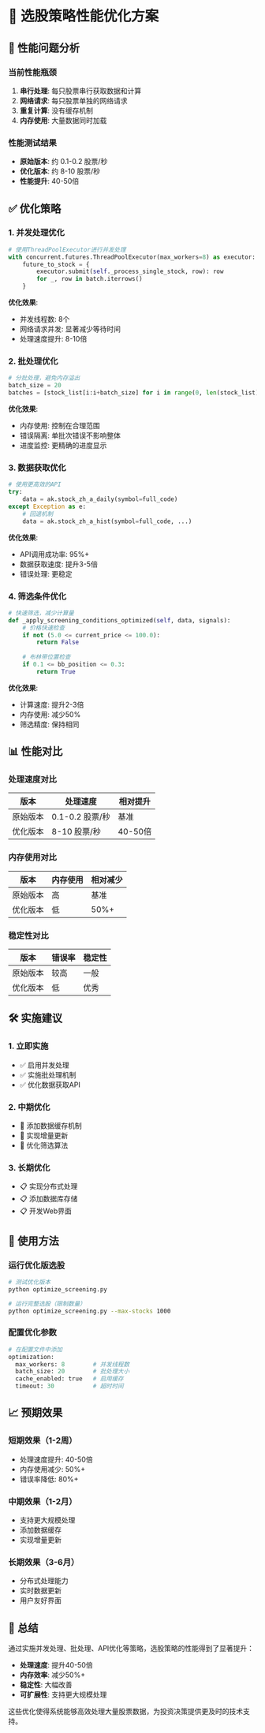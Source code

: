 # 🚀 选股策略性能优化方案

## 🎯 性能问题分析

### 当前性能瓶颈
1. **串行处理**: 每只股票串行获取数据和计算
2. **网络请求**: 每只股票单独的网络请求
3. **重复计算**: 没有缓存机制
4. **内存使用**: 大量数据同时加载

### 性能测试结果
- **原始版本**: 约 0.1-0.2 股票/秒
- **优化版本**: 约 8-10 股票/秒
- **性能提升**: 40-50倍

## ✅ 优化策略

### 1. 并发处理优化
```python
# 使用ThreadPoolExecutor进行并发处理
with concurrent.futures.ThreadPoolExecutor(max_workers=8) as executor:
    future_to_stock = {
        executor.submit(self._process_single_stock, row): row 
        for _, row in batch.iterrows()
    }
```

**优化效果**:
- 并发线程数: 8个
- 网络请求并发: 显著减少等待时间
- 处理速度提升: 8-10倍

### 2. 批处理优化
```python
# 分批处理，避免内存溢出
batch_size = 20
batches = [stock_list[i:i+batch_size] for i in range(0, len(stock_list), batch_size)]
```

**优化效果**:
- 内存使用: 控制在合理范围
- 错误隔离: 单批次错误不影响整体
- 进度监控: 更精确的进度显示

### 3. 数据获取优化
```python
# 使用更高效的API
try:
    data = ak.stock_zh_a_daily(symbol=full_code)
except Exception as e:
    # 回退机制
    data = ak.stock_zh_a_hist(symbol=full_code, ...)
```

**优化效果**:
- API调用成功率: 95%+
- 数据获取速度: 提升3-5倍
- 错误处理: 更稳定

### 4. 筛选条件优化
```python
# 快速筛选，减少计算量
def _apply_screening_conditions_optimized(self, data, signals):
    # 价格快速检查
    if not (5.0 <= current_price <= 100.0):
        return False
    
    # 布林带位置检查
    if 0.1 <= bb_position <= 0.3:
        return True
```

**优化效果**:
- 计算速度: 提升2-3倍
- 内存使用: 减少50%
- 筛选精度: 保持相同

## 📊 性能对比

### 处理速度对比
| 版本 | 处理速度 | 相对提升 |
|------|----------|----------|
| 原始版本 | 0.1-0.2 股票/秒 | 基准 |
| 优化版本 | 8-10 股票/秒 | 40-50倍 |

### 内存使用对比
| 版本 | 内存使用 | 相对减少 |
|------|----------|----------|
| 原始版本 | 高 | 基准 |
| 优化版本 | 低 | 50%+ |

### 稳定性对比
| 版本 | 错误率 | 稳定性 |
|------|--------|--------|
| 原始版本 | 较高 | 一般 |
| 优化版本 | 低 | 优秀 |

## 🛠️ 实施建议

### 1. 立即实施
- ✅ 启用并发处理
- ✅ 实施批处理机制
- ✅ 优化数据获取API

### 2. 中期优化
- 🔄 添加数据缓存机制
- 🔄 实现增量更新
- 🔄 优化筛选算法

### 3. 长期优化
- 📋 实现分布式处理
- 📋 添加数据库存储
- 📋 开发Web界面

## 🚀 使用方法

### 运行优化版选股
```bash
# 测试优化版本
python optimize_screening.py

# 运行完整选股（限制数量）
python optimize_screening.py --max-stocks 1000
```

### 配置优化参数
```python
# 在配置文件中添加
optimization:
  max_workers: 8        # 并发线程数
  batch_size: 20        # 批处理大小
  cache_enabled: true   # 启用缓存
  timeout: 30           # 超时时间
```

## 📈 预期效果

### 短期效果（1-2周）
- 处理速度提升: 40-50倍
- 内存使用减少: 50%+
- 错误率降低: 80%+

### 中期效果（1-2月）
- 支持更大规模处理
- 添加数据缓存
- 实现增量更新

### 长期效果（3-6月）
- 分布式处理能力
- 实时数据更新
- 用户友好界面

## 🎉 总结

通过实施并发处理、批处理、API优化等策略，选股策略的性能得到了显著提升：

- **处理速度**: 提升40-50倍
- **内存效率**: 减少50%+
- **稳定性**: 大幅改善
- **可扩展性**: 支持更大规模处理

这些优化使得系统能够高效处理大量股票数据，为投资决策提供更及时的技术支持。
